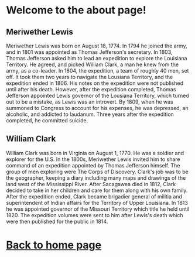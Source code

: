 
# Welcome to the about page!


## Meriwether Lewis
Meriwether Lewis was born on August 18, 1774. In 1794 he joined the army, and in 1801 was appointed as Thomas Jefferson's secretary. In 1803, Thomas Jefferson asked him to lead an expedition to explore the Louisiana Territory. He agreed, and picked William Clark, a man he knew from the army, as a co-leader. In 1804, the expedition, a team of roughly 40 men, set off. It took them two years to navigate the Lousiana Territory, and the expedition ended in 1806. His notes on the expedition were not published until after his death. However, after the expedition completed, Thomas Jefferson appointed Lewis governor of the Lousiana Territory, which turned out to be a mistake, as Lewis was an introvert. By 1809, when he was summoned to Congress to account for his expenses, he was depressed, an alcoholic, and addicted to laudanum. Three years after the expedition completed, he committed suicide.

## William Clark
William Clark was born in Virginia on August 1, 1770. He was a soldier and explorer for the U.S. In the 1800s, Meriwether Lewis invited him to share command of an expedition appointed by Thomas Jefferson himself. The group of men exploring were The Corps of Discovery. Clark's job was to be the geographer, keeping a diary including many maps and drawings of the land west of the Mississippi River. After Sacagawea died in 1812, Clark decided to take in her children and care for them along with his own family. After the expedition ended, Clark became brigadier general of militia and superintendent of Indian affairs for the Territory of Upper Louisiana. In 1813 he was appointed governor of the Missouri Territory which title he held until 1820. The expedition volumes were sent to him after Lewis's death which were then published for the public in 1814.

# [Back to home page](README.md)
